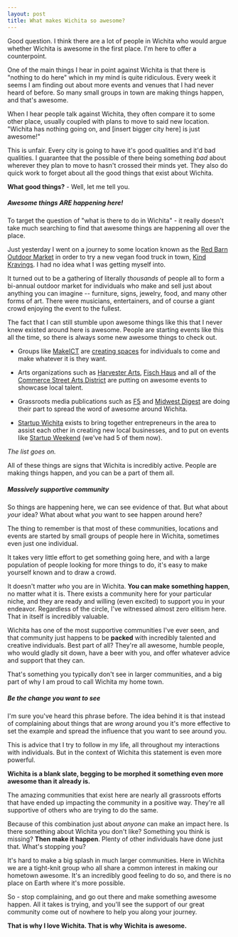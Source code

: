 ```yaml
---
layout: post
title: What makes Wichita so awesome?
---
```


Good question. I think there are a lot of people in Wichita who would argue
whether Wichita is awesome in the first place. I'm here to offer a
counterpoint.

One of the main things I hear in point against Wichita is that there is "nothing
to do here" which in my mind is quite ridiculous. Every week it seems I am
finding out about more events and venues that I had never heard of before. So
many small groups in town are making things happen, and that's awesome.

When I hear people talk against Wichita, they often compare it to some other
place, usually coupled with plans to move to said new location. "Wichita has
nothing going on, and [insert bigger city here] is just awesome!"

This is unfair. Every city is going to have it's good qualities and it'd bad
qualities. I guarantee that the possible of there being something *bad* about
wherever they plan to move to hasn't crossed their minds yet. They also do quick
work to forget about all the good things that exist about Wichita.

**What good things?** - Well, let me tell you.


##### Awesome things ARE happening here!

To target the question of "what is there to do in Wichita" - it really doesn't
take much searching to find that awesome things are happening all over the
place.

Just yesterday I went on a journey to some location known as the [Red Barn
Outdoor Market](https://www.facebook.com/TheRedBarnOutdoorMarket) in order to
try a new vegan food truck in town, [Kind
Kravings](http://www.kindkravings.com/). I had no idea what I was getting myself
into.

It turned out to be a gathering of literally *thousands* of people all to form a
bi-annual outdoor market for individuals who make and sell just about anything
you can imagine -- furniture, signs, jewelry, food, and many other forms of art.
There were musicians, entertainers, and of course a giant crowd enjoying the
event to the fullest.

The fact that I can still stumble upon awesome things like this that I never
knew existed around here is awesome. People are starting events like this all
the time, so there is always some new awesome things to check out.

* Groups like [MakeICT](http://www.kansas.com/news/local/article4167320.html)
are [creating
spaces](http://www.kansas.com/news/business/biz-columns-blogs/carrie-rengers/article14699531.html)
for individuals to come and make whatever it is they want.

* Arts organizations such as [Harvester Arts](http://www.harvesterarts.com/),
[Fisch Haus](http://www.fischhaus.com/) and all of the [Commerce Street Arts
District](http://commerceartsdistrict.com/) are putting on awesome events to
showcase local talent.

* Grassroots media publications such as [F5](http://f5paper.com/) and
[Midwest Digest](http://midwestdigest.ninja) are doing their part to
spread the word of awesome around Wichita.

* [Startup Wichita](http://twitter.com/startupwichita) exists to bring
together entrepreneurs in the area to assist each other in creating new
local businesses, and to put on events like [Startup
Weekend](http://startupweekend.org) (we've had 5 of them now).

*The list goes on.*

All of these things are signs that Wichita is incredibly active. People
are making things happen, and you can be a part of them all.

##### Massively supportive community

So things are happening here, we can see evidence of that. But what
about *your* idea? What about what *you* want to see happen around here?

The thing to remember is that most of these communities, locations and
events are started by small groups of people here in Wichita, sometimes
even just one individual.

It takes very little effort to get something going here, and with a
large population of people looking for more things to do, it's easy to
make yourself known and to draw a crowd.

It doesn't matter *who* you are in Wichita. **You can make something
happen**, no matter what it is. There exists a community here for your
particular niche, and they are ready and willing (even excited) to
support you in your endeavor. Regardless of the circle, I've witnessed
almost zero elitism here. That in itself is incredibly valuable.

Wichita has one of the most supportive communities I've ever seen, and
that community just happens to be **packed** with incredibly talented
and creative individuals. Best part of all? They're all awesome, humble
people, who would gladly sit down, have a beer with you, and offer
whatever advice and support that they can.

That's something you typically don't see in larger communities, and a
big part of why I am proud to call Wichita my home town.

##### Be the change you want to see

I'm sure you've heard this phrase before. The idea behind it is that
instead of complaining about things that are *wrong* around you it's
more effective to set the example and spread the influence that you want
to see around you.

This is advice that I try to follow in my life, all throughout my
interactions with individuals. But in the context of Wichita this
statement is even more powerful.

**Wichita is a blank slate, begging to be morphed it something even more
awesome than it already is.**

The amazing communities that exist here are nearly all grassroots
efforts that have ended up impacting the community in a positive way.
They're all supportive of others who are trying to do the same.

Because of this combination just about *anyone* can make an impact here.
Is there something about Wichita you don't like? Something you think is
missing? **Then make it happen**. Plenty of other individuals have done
just that. What's stopping you?

It's hard to make a big splash in much larger communities. Here in
Wichita we are a tight-knit group who all share a common interest in
making our hometown awesome. It's an incredibly good feeling to do so,
and there is no place on Earth where it's more possible.

So - stop complaining, and go out there and make something awesome
happen. All it takes is trying, and you'll see the support of our great
community come out of nowhere to help you along your journey.

**That is why I love Wichita. That is why Wichita is awesome.**

